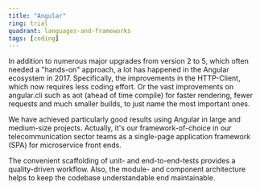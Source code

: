 ```yaml
---
title: "Angular"
ring: trial
quadrant: languages-and-frameworks
tags: [coding]
---
```


In addition to numerous major upgrades from version 2 to 5, which often needed a "hands-on" approach, a lot has happened in the Angular ecosystem in 2017.
Specifically, the improvements in the HTTP-Client, which now requires less coding effort.
Or the vast improvements on angular.cli such as aot (ahead of time compile) for faster rendering, fewer requests and much smaller builds, to just name the most important ones.

We have achieved particularly good results using Angular in large and medium-size projects.
Actually, it's our framework-of-choice in our telecommunication sector teams as a single-page application framework (SPA) for microservice front ends.

The convenient scaffolding of unit- and end-to-end-tests provides a quality-driven workflow.
Also, the module- and component architecture helps to keep the codebase understandable end maintainable.

